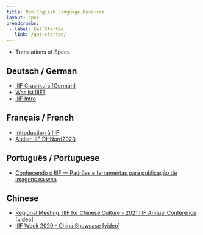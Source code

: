 ```yaml
---
title: Non-English Language Resource
layout: spec
breadcrumbs:
 - label: Get Started
   link: /get-started/
---
```


- Translations of Specs

## Deutsch / German 

- [IIIF Crashkurs [German] ](https://pieckh.github.io/IIIF-Crashkurs/IIIF-Crashkurs/?mc_cid=c8cc01e228&mc_eid=UNIQID)
- [Was ist IIIF?](https://www.youtube.com/playlist?list=PLxDekeBVQtVJeRqoTgsif7fJki2X96O-1)
- [IIIF Intro](https://drive.google.com/file/d/1PQAuaTbkPzmJOMDxtihyS0-gbUtTTcDC/view) 

## Français / French

- [Introduction à IIIF](https://doc.biblissima.fr/introduction-iiif)
- [Atelier IIIF DHNord2020](https://github.com/regisrob/Atelier_IIIF_Conference_DHNord_2020)


##  Português / Portuguese

- [Conhecendo o IIIF — Padrões e ferramentas para publicação de imagens na web](https://medium.com/ecologiadigital/conhecendo-o-iiif-padr%C3%B5es-e-ferramentas-para-publica%C3%A7%C3%A3o-de-imagens-na-web-a62af62a1b36)

## Chinese

- [Regional Meeting: IIIF for Chinese Culture - 2021 IIIF Annual Conference [video]](https://www.youtube.com/watch?v=Bh21b1pBLzE)
- [IIIF Week 2020 - China Showcase [video]](https://www.youtube.com/watch?v=F01VY4St76U)
